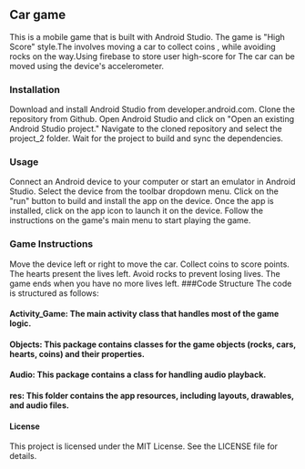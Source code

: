 ## Car game

This is a mobile game that is built with Android Studio. The game is "High Score" style.The involves moving a car to collect coins , while avoiding rocks on the way.Using firebase to store user high-score for The car can be moved using the device's accelerometer.

### Installation
Download and install Android Studio from developer.android.com.
Clone the repository from Github.
Open Android Studio and click on "Open an existing Android Studio project."
Navigate to the cloned repository and select the project_2 folder.
Wait for the project to build and sync the dependencies.
### Usage
Connect an Android device to your computer or start an emulator in Android Studio.
Select the device from the toolbar dropdown menu.
Click on the "run" button to build and install the app on the device.
Once the app is installed, click on the app icon to launch it on the device.
Follow the instructions on the game's main menu to start playing the game.
### Game Instructions
Move the device left or right to move the car.
Collect coins to score points.
The hearts present the lives left.
Avoid rocks to prevent losing lives.
The game ends when you have no more lives left.
###Code Structure
The code is structured as follows:

#### Activity_Game: The main activity class that handles most of the game logic.
#### Objects: This package contains classes for the game objects (rocks, cars, hearts, coins) and their properties.
#### Audio: This package contains a class for handling audio playback.
#### res: This folder contains the app resources, including layouts, drawables, and audio files.
#### License
This project is licensed under the MIT License. See the LICENSE file for details.
